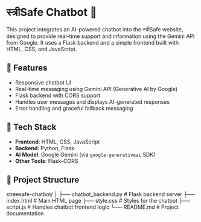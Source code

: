 # स्त्रीSafe Chatbot 💬

This project integrates an AI-powered chatbot into the स्त्रीSafe website, designed to provide real-time support and information using the Gemini API from Google. It uses a Flask backend and a simple frontend built with HTML, CSS, and JavaScript.

## 🔧 Features

- Responsive chatbot UI
- Real-time messaging using Gemini API (Generative AI by Google)
- Flask backend with CORS support
- Handles user messages and displays AI-generated responses
- Error handling and graceful fallback messaging

## 🚀 Tech Stack

- **Frontend**: HTML, CSS, JavaScript
- **Backend**: Python, Flask
- **AI Model**: Google Gemini (via `google-generativeai` SDK)
- **Other Tools**: Flask-CORS

## 📂 Project Structure

streesafe-chatbot/
│
├── chatbot_backend.py       # Flask backend server
├── index.html               # Main HTML page
├── style.css                # Styles for the chatbot
├── script.js                # Handles chatbot frontend logic
└── README.md                # Project documentation
